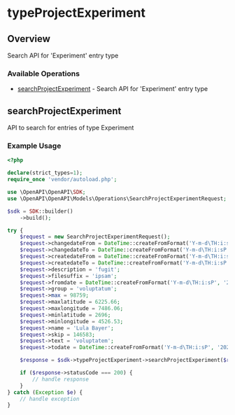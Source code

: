 # typeProjectExperiment

## Overview

Search API for 'Experiment' entry type

### Available Operations

* [searchProjectExperiment](#searchprojectexperiment) - Search API for 'Experiment' entry type

## searchProjectExperiment

API to search for entries of type Experiment

### Example Usage

```php
<?php

declare(strict_types=1);
require_once 'vendor/autoload.php';

use \OpenAPI\OpenAPI\SDK;
use \OpenAPI\OpenAPI\Models\Operations\SearchProjectExperimentRequest;

$sdk = SDK::builder()
    ->build();

try {
    $request = new SearchProjectExperimentRequest();
    $request->changedateFrom = DateTime::createFromFormat('Y-m-d\TH:i:sP', '2022-01-01T12:54:25.927Z');
    $request->changedateTo = DateTime::createFromFormat('Y-m-d\TH:i:sP', '2022-09-26T22:47:17.791Z');
    $request->createdateFrom = DateTime::createFromFormat('Y-m-d\TH:i:sP', '2022-04-05T18:33:30.497Z');
    $request->createdateTo = DateTime::createFromFormat('Y-m-d\TH:i:sP', '2021-05-11T15:48:49.060Z');
    $request->description = 'fugit';
    $request->filesuffix = 'ipsam';
    $request->fromdate = DateTime::createFromFormat('Y-m-d\TH:i:sP', '2022-10-21T03:34:32.727Z');
    $request->group = 'voluptatum';
    $request->max = 98759;
    $request->maxlatitude = 6225.66;
    $request->maxlongitude = 7486.06;
    $request->minlatitude = 2696;
    $request->minlongitude = 4526.53;
    $request->name = 'Lula Bayer';
    $request->skip = 146583;
    $request->text = 'voluptatem';
    $request->todate = DateTime::createFromFormat('Y-m-d\TH:i:sP', '2021-12-02T02:31:07.352Z');

    $response = $sdk->typeProjectExperiment->searchProjectExperiment($request);

    if ($response->statusCode === 200) {
        // handle response
    }
} catch (Exception $e) {
    // handle exception
}
```
